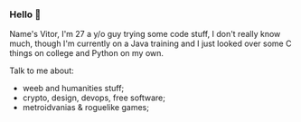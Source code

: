### Hello 👋

Name's Vitor, I'm 27 a y/o guy trying some code stuff, I don't really know much, though I'm currently on a Java training and I just looked over some C things on college and Python on my own.

Talk to me about:

- weeb and humanities stuff; 
- crypto, design, devops, free software;
- metroidvanias & roguelike games; 



<!--
**gehrkev/gehrkev** is a ✨ _special_ ✨ repository because its `README.md` (this file) appears on your GitHub profile.

Here are some ideas to get you started:

- 🔭 I’m currently working on ...
- 🌱 I’m currently learning ...
- 👯 I’m looking to collaborate on ...
- 🤔 I’m looking for help with ...
- 💬 Ask me about ...
- 📫 How to reach me: ...
- 😄 Pronouns: ...
- ⚡ Fun fact: ...
-->

